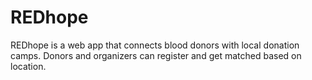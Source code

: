 # REDhope
REDhope is a web app that connects blood donors with local donation camps. Donors and organizers can register and get matched based on location.
